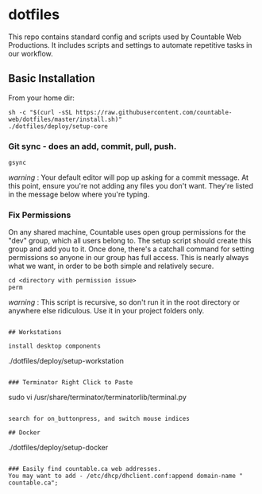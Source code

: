 # dotfiles

This repo contains standard config and scripts used by Countable Web Productions. It includes scripts and settings to automate repetitive tasks in our workflow.

## Basic Installation

From your home dir:
```
sh -c "$(curl -sSL https://raw.githubusercontent.com/countable-web/dotfiles/master/install.sh)"
./dotfiles/deploy/setup-core
```

### Git sync - does an add, commit, pull, push.
```
gsync
```
_warning_ : Your default editor will pop up asking for a commit message. At this point, ensure you're not adding any files you don't want. They're listed in the message below where you're typing.

### Fix Permissions

On any shared machine, Countable uses open group permissions for the "dev" group, which all users belong to. The setup script should create this group and add you to it. Once done, there's a catchall command for setting permissions so anyone in our group has full access. This is nearly always what we want, in order to be both simple and relatively secure.
```
cd <directory with permission issue>
perm
```
_warning_ : This script is recursive, so don't run it in the root directory or anywhere else ridiculous. Use it in your project folders only.

```

## Workstations

install desktop components
```
./dotfiles/deploy/setup-workstation
```

### Terminator Right Click to Paste
```
sudo vi /usr/share/terminator/terminatorlib/terminal.py
```

search for on_buttonpress, and switch mouse indices

## Docker

```
./dotfiles/deploy/setup-docker
```

### Easily find countable.ca web addresses.
You may want to add - /etc/dhcp/dhclient.conf:append domain-name " countable.ca";

